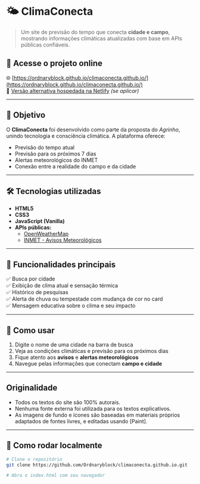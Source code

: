 # 🌤️ ClimaConecta

> Um site de previsão do tempo que conecta **cidade e campo**, mostrando informações climáticas atualizadas com base em APIs públicas confiáveis.

## 🔗 Acesse o projeto online

🌐 [https://ordnaryblock.github.io/climaconecta.github.io/](https://ordnaryblock.github.io/climaconecta.github.io/)  
🚀 [Versão alternativa hospedada na Netlify](https://seu-netlify.netlify.app) _(se aplicar)_

---

## 🧠 Objetivo

O **ClimaConecta** foi desenvolvido como parte da proposta do *Agrinho*, unindo tecnologia e consciência climática. A plataforma oferece:

- Previsão do tempo atual
- Previsão para os próximos 7 dias
- Alertas meteorológicos do INMET
- Conexão entre a realidade do campo e da cidade

---

## 🛠️ Tecnologias utilizadas

- **HTML5**  
- **CSS3**  
- **JavaScript (Vanilla)**  
- **APIs públicas:**
  - [OpenWeatherMap](https://openweathermap.org/)
  - [INMET - Avisos Meteorológicos](https://apiprevmet3.inmet.gov.br/avisos/ativos)

---

## 📸 Funcionalidades principais

✅ Busca por cidade  
✅ Exibição de clima atual e sensação térmica  
✅ Histórico de pesquisas  
✅ Alerta de chuva ou tempestade com mudança de cor no card  
✅ Mensagem educativa sobre o clima e seu impacto

---

## 🧭 Como usar

1. Digite o nome de uma cidade na barra de busca
2. Veja as condições climáticas e previsão para os próximos dias
3. Fique atento aos **avisos** e **alertas meteorológicos**
4. Navegue pelas informações que conectam **campo e cidade**

---

## Originalidade

- Todos os textos do site são 100% autorais.
- Nenhuma fonte externa foi utilizada para os textos explicativos.
- As imagens de fundo e ícones são baseadas em materiais próprios adaptados de fontes livres, e editadas usando [Paint].

---

## 🧪 Como rodar localmente

```bash
# Clone o repositório
git clone https://github.com/Ordnaryblock/climaconecta.github.io.git

# Abra o index.html com seu navegador




